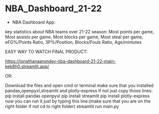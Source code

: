 # NBA_Dashboard_21-22


- NBA Dashboard App:

key statistics about NBA teams over 21-22 season: Most points per game, Most assists per game, Most blocks per game, Most steal per game, eFG%/Points Ratio, 3P%/Position, Blocks/Fouls Ratio, Age/mintutes


EASY WAY TO WATCH FINAL PRODUCT:

https://jonathanaarondev-nba-dashboard-21-22-main-kek8h0.streamlit.app/

OR:

Download the files and open cmd or terminal make sure that you installed pandas,openpyxl,streamlit and plotly-express if not just copy those lines: pip install pandas openpyxl pip install streamlit pip install plotly-express now you can run it just by typing this line:(make sure that you are on the right folder if not cd to right folder) streamlit run main.py
